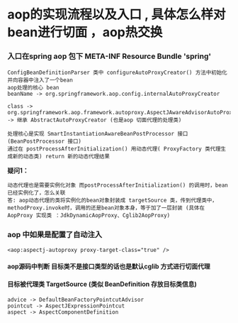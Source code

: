 # aop的实现流程以及入口 , 具体怎么样对bean进行切面 ，aop热交换

### 入口在spring aop 包下 META-INF Resource Bundle 'spring'

```
ConfigBeanDefinitionParser 类中 configureAutoProxyCreator() 方法中初始化并向容器中注入了一个bean 
aop处理的核心 bean 
beanName -> org.springframework.aop.config.internalAutoProxyCreator

class -> org.springframework.aop.framework.autoproxy.AspectJAwareAdvisorAutoProxyCreator  -> 继承 AbstractAutoProxyCreator (也是aop 切面代理的处理类)

处理核心是实现 SmartInstantiationAwareBeanPostProcessor 接口 (BeanPostProcessor 接口)
通过在 postProcessAfterInitialization() 用动态代理( ProxyFactory 类代理生成新的动态类) return 新的动态代理结果

```


**疑问1：**

```
动态代理也是需要实例化对象 而postProcessAfterInitialization() 的调用时，bean已经实例化了，怎么关联
答: aop动态代理的类将实例化的bean对象封装成 targetSource 类，传到代理类中，methodProxy.invoke时，调用的还是bean对象本身，等于加了一层封装 (具体在 AopProxy 实现类 ：JdkDynamicAopProxy、Cglib2AopProxy)

```

### aop 中如果是配置了自动注入

```
<aop:aspectj-autoproxy proxy-target-class="true" />

```
#### aop源码中判断 目标类不是接口类型的话也是默认cglib 方式进行切面代理



#### 目标被代理类 TargetSource (类似 BeanDefinition 存放目标类信息)

```
advice -> DefaultBeanFactoryPointcutAdvisor
pointcut -> AspectJExpressionPointcut
aspect -> AspectComponentDefinition
```

